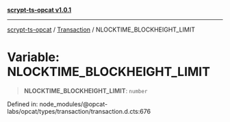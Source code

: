 [**scrypt-ts-opcat v1.0.1**](../../../README.md)

***

[scrypt-ts-opcat](../../../README.md) / [Transaction](../README.md) / NLOCKTIME\_BLOCKHEIGHT\_LIMIT

# Variable: NLOCKTIME\_BLOCKHEIGHT\_LIMIT

> **NLOCKTIME\_BLOCKHEIGHT\_LIMIT**: `number`

Defined in: node\_modules/@opcat-labs/opcat/types/transaction/transaction.d.cts:676
